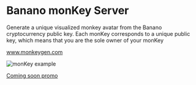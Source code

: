 # Banano monKey Server

Generate a unique visualized monkey avatar from the Banano cryptocurrency public key.
Each monKey corresponds to a unique public key, which means that you are the sole owner of your monKey

www.monkeygen.com

![monKey example](https://bananomonkeys.herokuapp.com/image?address=ban_35ofhtraewjnrfqq9hzxc9m3b18yb3adcokharguonbsn5fbyhnmg5ckssu6 "monKey example")

[Coming soon promo](https://www.youtube.com/watch?v=5xHQvnX8rLY)
